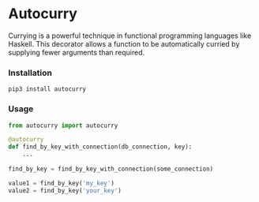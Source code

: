 Autocurry
=========

Currying is a powerful technique in functional programming languages like Haskell. This decorator allows a function to 
be automatically curried by supplying fewer arguments than required.

### Installation
```
pip3 install autocurry
```

### Usage
```python
from autocurry import autocurry

@autocurry
def find_by_key_with_connection(db_connection, key):
    ...
    
find_by_key = find_by_key_with_connection(some_connection)

value1 = find_by_key('my_key')
value2 = find_by_key('your_key')
```
